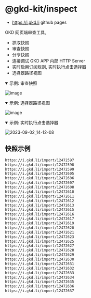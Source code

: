 # @gkd-kit/inspect

- <https://i.gkd.li> github pages

GKD 网页端审查工具,

- 抓取快照
- 审查快照
- 分享快照
- 连接调试 GKD APP 内部 HTTP Server
- 实时启用订阅规则, 实时执行点击选择器
- 选择器路径视图

<details open>
  <summary>示例: 审查快照</summary>

![image](https://github.com/gkd-kit/inspect/assets/38517192/f37ec43c-cb39-4745-ad5b-e11a02cc5c28)

</details>

<details open>
  <summary>示例: 选择器路径视图</summary>

![image](https://github.com/gkd-kit/inspect/assets/38517192/27d0656a-2239-426c-930c-749ffb9f189b)

</details>

<details open>
  <summary>示例: 实时执行点击选择器</summary>

![2023-09-02_14-12-08](https://github.com/gkd-kit/inspect/assets/38517192/af79f677-bac0-49a3-964c-6d4cace9d9c9)

</details>

## 快照示例

```txt
https://i.gkd.li/import/12472597
https://i.gkd.li/import/12472598
https://i.gkd.li/import/12472599
https://i.gkd.li/import/12472605
https://i.gkd.li/import/12472606
https://i.gkd.li/import/12472607
https://i.gkd.li/import/12472608
https://i.gkd.li/import/12472610
https://i.gkd.li/import/12472611
https://i.gkd.li/import/12472612
https://i.gkd.li/import/12472613
https://i.gkd.li/import/12472615
https://i.gkd.li/import/12472616
https://i.gkd.li/import/12472617
https://i.gkd.li/import/12472619
https://i.gkd.li/import/12472620
https://i.gkd.li/import/12472621
https://i.gkd.li/import/12472623
https://i.gkd.li/import/12472625
https://i.gkd.li/import/12472627
https://i.gkd.li/import/12472628
https://i.gkd.li/import/12472629
https://i.gkd.li/import/12472630
https://i.gkd.li/import/12472631
https://i.gkd.li/import/12472632
https://i.gkd.li/import/12472633
https://i.gkd.li/import/12472634
https://i.gkd.li/import/12472635
https://i.gkd.li/import/12472636
https://i.gkd.li/import/12472637
```
